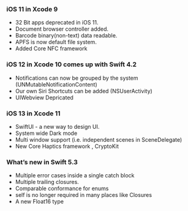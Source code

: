 
### iOS 11 in Xcode 9
* 32 Bit apps deprecated in iOS 11.
* Document browser controller added.
* Barcode binary(non-text) data readable.
* APFS is now default file system.
* Added Core NFC framework
 
### iOS 12 in Xcode 10 comes up with Swift 4.2
* Notifications can now be grouped by the system (UNMutableNotificationContent)
* Our own Siri Shortcuts can be added  (NSUserActivity)
* UIWebview Depricated

### iOS 13 in Xcode 11 
* SwiftUI - a new way to design UI.
* System wide Dark mode 
* Multi window support (i.e. independent scenes in SceneDelegate)
* New Core Haptics framework , CryptoKit

### What’s new in Swift 5.3 
* Multiple error cases inside a single catch block
* Multiple trailing closures.
* Comparable conformance for enums
* self is no longer required in many places like Closures
* A new Float16 type
